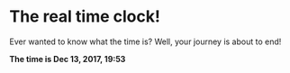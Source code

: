 # The real time clock!

Ever wanted to know what the time is? Well, your journey is about to end!

**The time is Dec 13, 2017, 19:53**